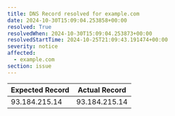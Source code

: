 ```yaml
---
title: DNS Record resolved for example.com
date: 2024-10-30T15:09:04.253858+00:00
resolved: True
resolvedWhen: 2024-10-30T15:09:04.253873+00:00
resolvedStartTime: 2024-10-25T21:09:43.191474+00:00
severity: notice
affected:
  - example.com
section: issue
---
```


| Expected Record  | Actual Record  |
|------------------|----------------|
| 93.184.215.14 | 93.184.215.14 |
